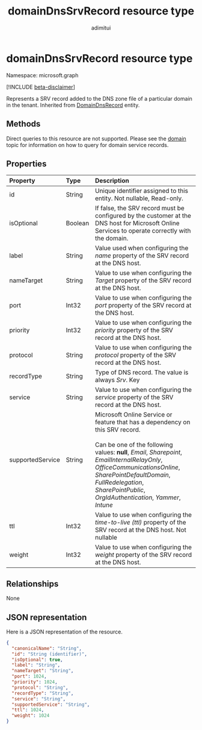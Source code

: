 ﻿---
title: "domainDnsSrvRecord resource type"
description: "Represents a SRV record added to the DNS zone file of a particular domain in the tenant."
author: "adimitui"
localization_priority: Normal
ms.prod: "microsoft-identity-platform"
doc_type: resourcePageType
---

# domainDnsSrvRecord resource type

Namespace: microsoft.graph

[!INCLUDE [beta-disclaimer](../../includes/beta-disclaimer.md)]

Represents a SRV record added to the DNS zone file of a particular domain in the tenant. Inherited from [DomainDnsRecord](domaindnsrecord.md) entity.

## Methods

Direct queries to this resource are not supported. Please see the [domain](domain.md) topic for information on how to query for domain service records.

## Properties

| Property         | Type    | Description                                                                                                                                                                                                                                                                                                                      |
| :--------------- | :------ | :------------------------------------------------------------------------------------------------------------------------------------------------------------------------------------------------------------------------------------------------------------------------------------------------------------------------------- |
| id               | String  | Unique identifier assigned to this entity. Not nullable, Read-only.                                                                                                                                                                                                                                                              |
| isOptional       | Boolean | If false, the SRV record must be configured by the customer at the DNS host for Microsoft Online Services to operate correctly with the domain.                                                                                                                                                                                  |
| label            | String  | Value used when configuring the *name* property of the SRV record at the DNS host.                                                                                                                                                                                                                                               |
| nameTarget       | String  | Value to use when configuring the *Target* property of the SRV record at the DNS host.                                                                                                                                                                                                                                           |
| port             | Int32   | Value to use when configuring the *port* property of the SRV record at the DNS host.                                                                                                                                                                                                                                             |
| priority         | Int32   | Value to use when configuring the *priority* property of the SRV record at the DNS host.                                                                                                                                                                                                                                         |
| protocol         | String  | Value to use when configuring the *protocol* property of the SRV record at the DNS host.                                                                                                                                                                                                                                         |
| recordType       | String  | Type of DNS record. The value is always *Srv*. Key                                                                                                                                                                                                                                                                               |
| service          | String  | Value to use when configuring the *service* property of the SRV record at the DNS host.                                                                                                                                                                                                                                          |
| supportedService | String  | Microsoft Online Service or feature that has a dependency on this SRV record.</br></br>Can be one of the following values: **null**, *Email*, *Sharepoint*, *EmailInternalRelayOnly*, *OfficeCommunicationsOnline*, *SharePointDefaultDomain*, *FullRedelegation*, *SharePointPublic*, *OrgIdAuthentication*, *Yammer*, *Intune* |
| ttl              | Int32   | Value to use when configuring the *time-to-live (ttl)* property of the SRV record at the DNS host. Not nullable                                                                                                                                                                                                                  |
| weight           | Int32   | Value to use when configuring the *weight* property of the SRV record at the DNS host.                                                                                                                                                                                                                                           |

## Relationships

None

## JSON representation

Here is a JSON representation of the resource.

<!-- {
  "blockType": "resource",
  "optionalProperties": [

  ],
  "@odata.type": "microsoft.graph.domainDnsSrvRecord"
}-->

```json
{
  "canonicalName": "String",
  "id": "String (identifier)",
  "isOptional": true,
  "label": "String",
  "nameTarget": "String",
  "port": 1024,
  "priority": 1024,
  "protocol": "String",
  "recordType": "String",
  "service": "String",
  "supportedService": "String",
  "ttl": 1024,
  "weight": 1024
}

```

<!-- uuid: 8fcb5dbc-d5aa-4681-8e31-b001d5168d79
2015-10-25 14:57:30 UTC -->

<!--
{
  "type": "#page.annotation",
  "description": "domainDnsSrvRecord resource",
  "keywords": "",
  "section": "documentation",
  "tocPath": "",
  "suppressions": []
}
-->
